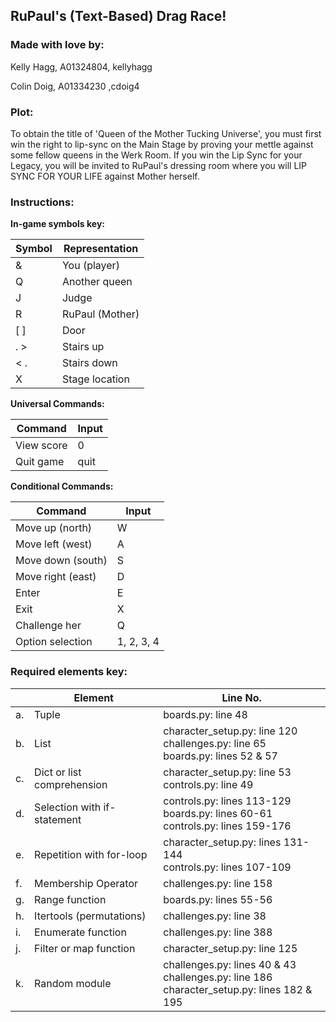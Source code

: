 ## RuPaul's (Text-Based) Drag Race!

### Made with love by:
Kelly Hagg, A01324804, kellyhagg

Colin Doig, A01334230 ,cdoig4

### Plot:
To obtain the title of 'Queen of the Mother Tucking Universe', you must
first win the 
right to lip-sync on the Main Stage by proving your
mettle against some fellow 
queens in the Werk Room. If you win the Lip Sync for
your Legacy, you will be 
invited to RuPaul's dressing room where you will LIP SYNC FOR YOUR LIFE
against Mother herself.


### Instructions:
**In-game symbols key:**

| Symbol | Representation  |
|--------|-----------------|
| &      | You (player)    |                
| Q      | Another queen   |
| J      | Judge           |
| R      | RuPaul (Mother) |
| [ ]    | Door            |
| . >    | Stairs up       |
| < .    | Stairs down     |
| X      | Stage location  |


**Universal Commands:**

| Command    | Input |
|------------|-------|
| View score | 0     |
| Quit game  | quit  |

**Conditional Commands:**

| Command           | Input      |
|-------------------|------------|
| Move up (north)   | W          |
| Move left (west)  | A          |
| Move down (south) | S          |
| Move right (east) | D          |
| Enter             | E          |
| Exit              | X          |
| Challenge her     | Q          |
| Option selection  | 1, 2, 3, 4 |


### Required elements key:
|     | Element                     | Line No.                                                                                         |
|-----|-----------------------------|--------------------------------------------------------------------------------------------------|
| a.  | Tuple                       | boards.py: line 48                                                                               |
| b.  | List                        | character_setup.py: line 120<br/>challenges.py: line 65<br/>boards.py: lines 52 & 57             |
| c.  | Dict or list comprehension  | character_setup.py: line 53<br/>controls.py: line 49                                             |
| d.  | Selection with if-statement | controls.py: lines 113-129<br/>boards.py: lines 60-61  <br/>controls.py: lines 159-176           |
| e.  | Repetition with for-loop    | character_setup.py: lines 131-144<br/>controls.py: lines 107-109                                 |
| f.  | Membership Operator         | challenges.py: line 158                                                                          |
| g.  | Range function              | boards.py: lines 55-56                                                                           |
| h.  | Itertools (permutations)    | challenges.py: line 38                                                                           |
| i.  | Enumerate function          | challenges.py: line 388                                                                          |
| j.  | Filter or map function      | character_setup.py: line 125                                                                     |
| k.  | Random module               | challenges.py: lines 40 & 43<br/>challenges.py: line 186<br/>character_setup.py: lines 182 & 195 |


